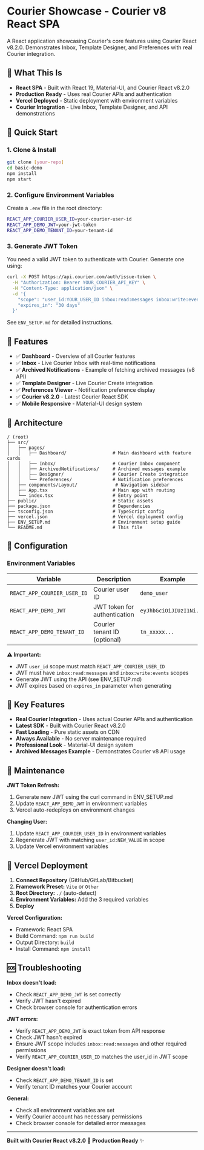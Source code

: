 # Courier Showcase - Courier v8 React SPA

A React application showcasing Courier's core features using Courier React v8.2.0. Demonstrates Inbox, Template Designer, and Preferences with real Courier integration.

## 🎯 What This Is

- **React SPA** - Built with React 19, Material-UI, and Courier React v8.2.0
- **Production Ready** - Uses real Courier APIs and authentication
- **Vercel Deployed** - Static deployment with environment variables
- **Courier Integration** - Live Inbox, Template Designer, and API demonstrations

## 🚀 Quick Start

### 1. Clone & Install
```bash
git clone [your-repo]
cd basic-demo
npm install
npm start
```

### 2. Configure Environment Variables

Create a `.env` file in the root directory:

```bash
REACT_APP_COURIER_USER_ID=your-courier-user-id
REACT_APP_DEMO_JWT=your-jwt-token
REACT_APP_DEMO_TENANT_ID=your-tenant-id
```

### 3. Generate JWT Token

You need a valid JWT token to authenticate with Courier. Generate one using:

```bash
curl -X POST https://api.courier.com/auth/issue-token \
  -H "Authorization: Bearer YOUR_COURIER_API_KEY" \
  -H "Content-Type: application/json" \
  -d '{
    "scope": "user_id:YOUR_USER_ID inbox:read:messages inbox:write:events",
    "expires_in": "30 days"
  }'
```

See `ENV_SETUP.md` for detailed instructions.

## 🎨 Features

- ✅ **Dashboard** - Overview of all Courier features
- ✅ **Inbox** - Live Courier Inbox with real-time notifications
- ✅ **Archived Notifications** - Example of fetching archived messages (v8 API)
- ✅ **Template Designer** - Live Courier Create integration
- ✅ **Preferences Viewer** - Notification preference display
- ✅ **Courier v8.2.0** - Latest Courier React SDK
- ✅ **Mobile Responsive** - Material-UI design system

## 🔧 Architecture

```
/ (root)
├── src/
│   ├── pages/
│   │   ├── Dashboard/                 # Main dashboard with feature cards
│   │   ├── Inbox/                     # Courier Inbox component
│   │   ├── ArchivedNotifications/     # Archived messages example
│   │   ├── Designer/                  # Courier Create integration
│   │   └── Preferences/               # Notification preferences
│   ├── components/Layout/              # Navigation sidebar
│   ├── App.tsx                        # Main app with routing
│   └── index.tsx                      # Entry point
├── public/                            # Static assets
├── package.json                       # Dependencies
├── tsconfig.json                      # TypeScript config
├── vercel.json                        # Vercel deployment config
├── ENV_SETUP.md                       # Environment setup guide
└── README.md                          # This file
```

## 🔧 Configuration

### Environment Variables
| Variable | Description | Example |
|----------|-------------|---------|
| `REACT_APP_COURIER_USER_ID` | Courier user ID | `demo_user` |
| `REACT_APP_DEMO_JWT` | JWT token for authentication | `eyJhbGciOiJIUzI1Ni...` |
| `REACT_APP_DEMO_TENANT_ID` | Courier tenant ID (optional) | `tn_xxxxx...` |

**⚠️ Important:** 
- JWT `user_id` scope must match `REACT_APP_COURIER_USER_ID`
- JWT must have `inbox:read:messages` and `inbox:write:events` scopes
- Generate JWT using the API (see ENV_SETUP.md)
- JWT expires based on `expires_in` parameter when generating

## 📱 Key Features

- **Real Courier Integration** - Uses actual Courier APIs and authentication
- **Latest SDK** - Built with Courier React v8.2.0
- **Fast Loading** - Pure static assets on CDN
- **Always Available** - No server maintenance required
- **Professional Look** - Material-UI design system
- **Archived Messages Example** - Demonstrates Courier v8 API usage

## 🔄 Maintenance

**JWT Token Refresh:**
1. Generate new JWT using the curl command in ENV_SETUP.md
2. Update `REACT_APP_DEMO_JWT` in environment variables
3. Vercel auto-redeploys on environment changes

**Changing User:**
1. Update `REACT_APP_COURIER_USER_ID` in environment variables
2. Regenerate JWT with matching `user_id:NEW_VALUE` in scope
3. Update Vercel environment variables

## 🚀 Vercel Deployment

1. **Connect Repository** (GitHub/GitLab/Bitbucket)
2. **Framework Preset:** `Vite` or `Other`
3. **Root Directory:** `./` (auto-detect)
4. **Environment Variables:** Add the 3 required variables
5. **Deploy**

**Vercel Configuration:**
- Framework: React SPA
- Build Command: `npm run build`
- Output Directory: `build`
- Install Command: `npm install`

## 🆘 Troubleshooting

**Inbox doesn't load:**
- Check `REACT_APP_DEMO_JWT` is set correctly
- Verify JWT hasn't expired
- Check browser console for authentication errors

**JWT errors:**
- Verify `REACT_APP_DEMO_JWT` is exact token from API response
- Check JWT hasn't expired  
- Ensure JWT scope includes `inbox:read:messages` and other required permissions
- Verify `REACT_APP_COURIER_USER_ID` matches the user_id in JWT scope

**Designer doesn't load:**
- Check `REACT_APP_DEMO_TENANT_ID` is set
- Verify tenant ID matches your Courier account

**General:**
- Check all environment variables are set
- Verify Courier account has necessary permissions
- Check browser console for detailed error messages

---

**Built with Courier React v8.2.0** 🚀 **Production Ready** ✨